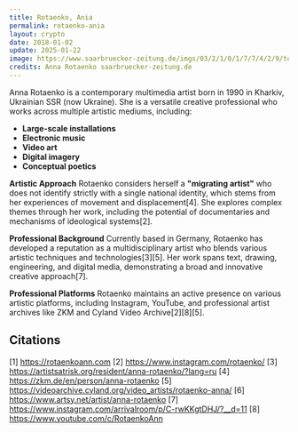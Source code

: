 ```yaml
---
title: Rotaenko, Ania
permalink: rotaenko-ania
layout: crypto
date: 2018-01-02
update: 2025-01-22
image: https://www.saarbruecker-zeitung.de/imgs/03/2/1/0/1/7/7/4/2/9/tok_3735224fe1b964eb7a0b5266728bd800/w1200_h1200_x1796_y1088_20240816_164927050-Anna-Rotaenko-SBuss-1cf9e614c28d644c.jpg
credits: Anna Rotaenko saarbruecker-zeitung.de
---
```


Anna Rotaenko is a contemporary multimedia artist born in 1990 in Kharkiv, Ukrainian SSR (now Ukraine). She is a versatile creative professional who works across multiple artistic mediums, including:

- **Large-scale installations**
- **Electronic music**
- **Video art**
- **Digital imagery**
- **Conceptual poetics**

**Artistic Approach**
Rotaenko considers herself a **"migrating artist"** who does not identify strictly with a single national identity, which stems from her experiences of movement and displacement[4]. She explores complex themes through her work, including the potential of documentaries and mechanisms of ideological systems[2].

**Professional Background**
Currently based in Germany, Rotaenko has developed a reputation as a multidisciplinary artist who blends various artistic techniques and technologies[3][5]. Her work spans text, drawing, engineering, and digital media, demonstrating a broad and innovative creative approach[7].

**Professional Platforms**
Rotaenko maintains an active presence on various artistic platforms, including Instagram, YouTube, and professional artist archives like ZKM and Cyland Video Archive[2][8][5].

## Citations

[1] https://rotaenkoann.com
[2] https://www.instagram.com/rotaenko/
[3] https://artistsatrisk.org/resident/anna-rotaenko/?lang=ru
[4] https://zkm.de/en/person/anna-rotaenko
[5] https://videoarchive.cyland.org/video_artists/rotaenko-anna/
[6] https://www.artsy.net/artist/anna-rotaenko
[7] https://www.instagram.com/arrivalroom/p/C-rwKKgtDHJ/?__d=11
[8] https://www.youtube.com/c/RotaenkoAnn

